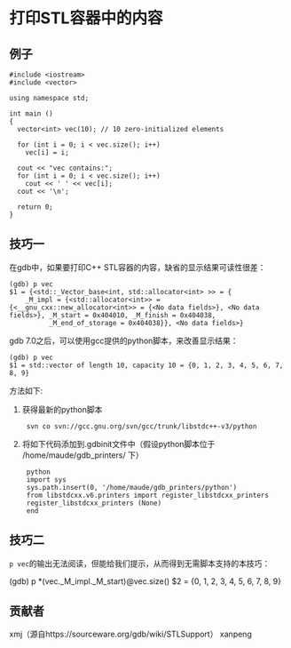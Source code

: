 # 打印STL容器中的内容 

## 例子

	#include <iostream>
	#include <vector>
	
	using namespace std;
	
	int main ()
	{
	  vector<int> vec(10); // 10 zero-initialized elements
	
	  for (int i = 0; i < vec.size(); i++)
	    vec[i] = i;
	
	  cout << "vec contains:";
	  for (int i = 0; i < vec.size(); i++)
	    cout << ' ' << vec[i];
	  cout << '\n';
	
	  return 0;
	}

## 技巧一

在gdb中，如果要打印C++ STL容器的内容，缺省的显示结果可读性很差：

	(gdb) p vec
	$1 = {<std::_Vector_base<int, std::allocator<int> >> = {
	    _M_impl = {<std::allocator<int>> = {<__gnu_cxx::new_allocator<int>> = {<No data fields>}, <No data fields>}, _M_start = 0x404010, _M_finish = 0x404038, 
              _M_end_of_storage = 0x404038}}, <No data fields>}

gdb 7.0之后，可以使用gcc提供的python脚本，来改善显示结果：

	(gdb) p vec
	$1 = std::vector of length 10, capacity 10 = {0, 1, 2, 3, 4, 5, 6, 7, 8, 9}

方法如下:

1. 获得最新的python脚本

		svn co svn://gcc.gnu.org/svn/gcc/trunk/libstdc++-v3/python

2. 将如下代码添加到.gdbinit文件中（假设python脚本位于 /home/maude/gdb_printers/ 下）

		python
		import sys
		sys.path.insert(0, '/home/maude/gdb_printers/python')
		from libstdcxx.v6.printers import register_libstdcxx_printers
		register_libstdcxx_printers (None)
		end

## 技巧二

`p vec`的输出无法阅读，但能给我们提示，从而得到无需脚本支持的本技巧：

  (gdb) p *(vec._M_impl._M_start)@vec.size()
  $2 = {0, 1, 2, 3, 4, 5, 6, 7, 8, 9}

## 贡献者

xmj（源自https://sourceware.org/gdb/wiki/STLSupport）
xanpeng



